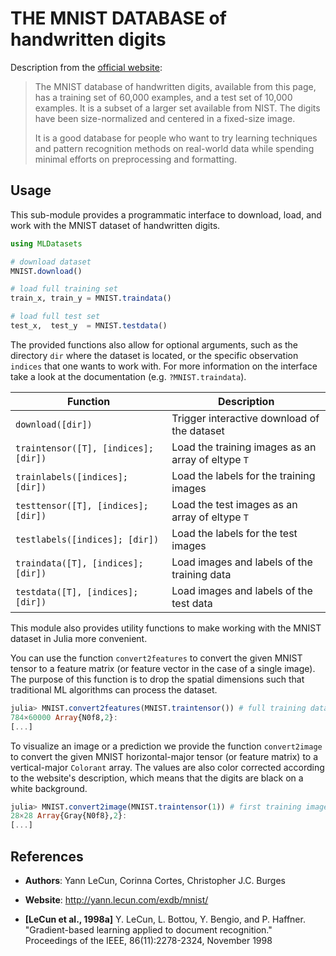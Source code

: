 # THE MNIST DATABASE of handwritten digits

Description from the [official website](http://yann.lecun.com/exdb/mnist/):

> The MNIST database of handwritten digits, available from this
> page, has a training set of 60,000 examples, and a test set of
> 10,000 examples. It is a subset of a larger set available from
> NIST. The digits have been size-normalized and centered in a
> fixed-size image.
>
> It is a good database for people who want to try learning
> techniques and pattern recognition methods on real-world data
> while spending minimal efforts on preprocessing and formatting.

## Usage

This sub-module provides a programmatic interface to download,
load, and work with the MNIST dataset of handwritten digits.

```julia
using MLDatasets

# download dataset
MNIST.download()

# load full training set
train_x, train_y = MNIST.traindata()

# load full test set
test_x,  test_y  = MNIST.testdata()
```

The provided functions also allow for optional arguments, such as
the directory `dir` where the dataset is located, or the specific
observation `indices` that one wants to work with. For more
information on the interface take a look at the documentation
(e.g. `?MNIST.traindata`).

Function | Description
---------|-------------
`download([dir])` | Trigger interactive download of the dataset
`traintensor([T], [indices]; [dir])` | Load the training images as an array of eltype `T`
`trainlabels([indices]; [dir])` | Load the labels for the training images
`testtensor([T], [indices]; [dir])` | Load the test images as an array of eltype `T`
`testlabels([indices]; [dir])` | Load the labels for the test images
`traindata([T], [indices]; [dir])` | Load images and labels of the training data
`testdata([T], [indices]; [dir])` | Load images and labels of the test data

This module also provides utility functions to make working with
the MNIST dataset in Julia more convenient.

You can use the function `convert2features` to convert the given
MNIST tensor to a feature matrix (or feature vector in the case
of a single image). The purpose of this function is to drop the
spatial dimensions such that traditional ML algorithms can
process the dataset.

```julia
julia> MNIST.convert2features(MNIST.traintensor()) # full training data
784×60000 Array{N0f8,2}:
[...]
```

To visualize an image or a prediction we provide the function
`convert2image` to convert the given MNIST horizontal-major
tensor (or feature matrix) to a vertical-major `Colorant` array.
The values are also color corrected according to the website's
description, which means that the digits are black on a white
background.

```julia
julia> MNIST.convert2image(MNIST.traintensor(1)) # first training image
28×28 Array{Gray{N0f8},2}:
[...]
```

## References

- **Authors**: Yann LeCun, Corinna Cortes, Christopher J.C. Burges

- **Website**: http://yann.lecun.com/exdb/mnist/

- **[LeCun et al., 1998a]** Y. LeCun, L. Bottou, Y. Bengio, and P. Haffner. "Gradient-based learning applied to document recognition." Proceedings of the IEEE, 86(11):2278-2324, November 1998
